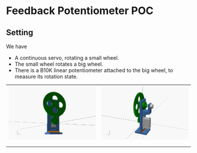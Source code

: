 # Feedback Potentiometer POC

## Setting

We have
- A continuous servo, rotating a small wheel.
- The small wheel rotates a big wheel.
- There is a B10K linear potentiometer attached to the big wheel, to measure its rotation state.


 | ![01](./images/01.png) | ![02](./images/02.png) |
 |:----------------------:|:----------------------:|


---

